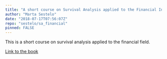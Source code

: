 ```yaml
---
title: "A short course on Survival Analysis applied to the Financial Industry"
author: "Marta Sestelo"
date: "2018-07-17T07:56:07Z"
repo: "sestelo/sa_financial"
pinned: FALSE
---
```


This is a short course on survival analysis applied to the financial field.

[Link to the book](https://bookdown.org/sestelo/sa_financial/)
